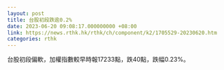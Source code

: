 ```yaml
---
layout: post
title: 台股初段跌逾0.2%
date: 2023-06-20 09:08:17.000000000 +08:00
link: https://news.rthk.hk/rthk/ch/component/k2/1705529-20230620.htm
categories: rthk
---
```


台股初段偏軟，加權指數較早時報17233點，跌40點，跌幅0.23%。
